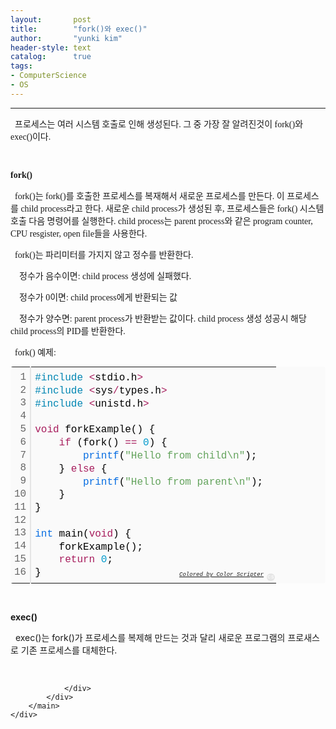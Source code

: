 ```yaml
---
layout:       post
title:        "fork()와 exec()"
author:       "yunki kim"
header-style: text
catalog:      true
tags: 
- ComputerScience
- OS
---
```


<head></head>
<body id="tt-body-page" class="">
<div id="wrap" class="wrap-right">
    <div id="container">
        <main class="main ">
            <div class="area-main">
                <div class="area-view">
                    <div class="article-header"></div>
                    <hr>
                    <div class="article-view">
                        <div class="contents_style">
                            <p data-ke-size="size16"><span style="font-family: 'Noto Serif KR';">&nbsp; 프로세스는 여러 시스템 호출로 인해 생성된다. 그 중 가장 잘 알려진것이 fork()와 exec()이다.</span></p>
<p data-ke-size="size16">&nbsp;</p>
<p data-ke-size="size16"><b><span style="font-family: 'Noto Serif KR';">fork()</span></b></p>
<p data-ke-size="size16"><b><span style="font-family: 'Noto Serif KR';">&nbsp;&nbsp;</span></b><span style="font-family: 'Noto Serif KR';">fork()는 fork()를 호출한 프로세스를 복재해서 새로운 프로세스를 만든다. 이 프로세스를 child process라고 한다. 새로운 child process가 생성된 후, 프로세스들은 fork() 시스템 호출 다음 명령어를 실행한다. child process는 parent process와 같은 program counter, CPU resgister, open file들을 사용한다.</span><span style="font-family: 'Noto Serif KR';"></span></p>
<p data-ke-size="size16"><span style="font-family: 'Noto Serif KR';">&nbsp; fork()는 파리미터를 가지지 않고 정수를 반환한다.</span></p>
<p data-ke-size="size16"><span style="font-family: 'Noto Serif KR';">&nbsp; &nbsp; 정수가 음수이면: child process 생성에 실패했다.</span></p>
<p data-ke-size="size16"><span style="font-family: 'Noto Serif KR';">&nbsp; &nbsp; 정수가 0이면: child process에게 반환되는 값</span></p>
<p data-ke-size="size16"><span style="font-family: 'Noto Serif KR';">&nbsp; &nbsp; 정수가 양수면: parent process가 반환받는 값이다. child process 생성 성공시 해당 child process의 PID를 반환한다.</span></p>
<p data-ke-size="size16"><span style="font-family: 'Noto Serif KR';">&nbsp; fork() 예제:</span></p>
<div class="colorscripter-code" style="color: #010101; font-family: Consolas, 'Liberation Mono', Menlo, Courier, monospace !important; position: relative !important; overflow: auto;">
<table class="colorscripter-code-table" style="margin: 0; padding: 0; border: none; background-color: #fafafa; border-radius: 4px;" cellspacing="0" cellpadding="0" data-ke-align="alignLeft">
<tbody>
<tr>
<td style="padding: 6px; border-right: 2px solid #e5e5e5;">
<div style="margin: 0; padding: 0; word-break: normal; text-align: right; color: #666; font-family: Consolas, 'Liberation Mono', Menlo, Courier, monospace !important; line-height: 130%;">
<div style="line-height: 130%;">1</div>
<div style="line-height: 130%;">2</div>
<div style="line-height: 130%;">3</div>
<div style="line-height: 130%;">4</div>
<div style="line-height: 130%;">5</div>
<div style="line-height: 130%;">6</div>
<div style="line-height: 130%;">7</div>
<div style="line-height: 130%;">8</div>
<div style="line-height: 130%;">9</div>
<div style="line-height: 130%;">10</div>
<div style="line-height: 130%;">11</div>
<div style="line-height: 130%;">12</div>
<div style="line-height: 130%;">13</div>
<div style="line-height: 130%;">14</div>
<div style="line-height: 130%;">15</div>
<div style="line-height: 130%;">16</div>
</div>
</td>
<td style="padding: 6px 0; text-align: left;">
<div style="margin: 0; padding: 0; color: #010101; font-family: Consolas, 'Liberation Mono', Menlo, Courier, monospace !important; line-height: 130%;">
<div style="padding: 0 6px; white-space: pre; line-height: 130%;"><span style="color: #0086b3;">#include</span>&nbsp;<span style="color: #ff3399;"></span><span style="color: #a71d5d;">&lt;</span>stdio.h<span style="color: #ff3399;"></span><span style="color: #a71d5d;">&gt;</span></div>
<div style="padding: 0 6px; white-space: pre; line-height: 130%;"><span style="color: #0086b3;">#include</span>&nbsp;<span style="color: #ff3399;"></span><span style="color: #a71d5d;">&lt;</span>sys<span style="color: #ff3399;"></span><span style="color: #a71d5d;">/</span>types.h<span style="color: #ff3399;"></span><span style="color: #a71d5d;">&gt;</span></div>
<div style="padding: 0 6px; white-space: pre; line-height: 130%;"><span style="color: #0086b3;">#include</span>&nbsp;<span style="color: #ff3399;"></span><span style="color: #a71d5d;">&lt;</span>unistd.h<span style="color: #ff3399;"></span><span style="color: #a71d5d;">&gt;</span></div>
<div style="padding: 0 6px; white-space: pre; line-height: 130%;">&nbsp;</div>
<div style="padding: 0 6px; white-space: pre; line-height: 130%;"><span style="color: #a71d5d;">void</span>&nbsp;forkExample()&nbsp;{</div>
<div style="padding: 0 6px; white-space: pre; line-height: 130%;">&nbsp;&nbsp;&nbsp;&nbsp;<span style="color: #a71d5d;">if</span>&nbsp;(fork()&nbsp;<span style="color: #ff3399;"></span><span style="color: #a71d5d;">=</span><span style="color: #ff3399;"></span><span style="color: #a71d5d;">=</span>&nbsp;<span style="color: #0099cc;">0</span>)&nbsp;{</div>
<div style="padding: 0 6px; white-space: pre; line-height: 130%;">&nbsp;&nbsp;&nbsp;&nbsp;&nbsp;&nbsp;&nbsp;&nbsp;<span style="color: #066de2;">printf</span>(<span style="color: #63a35c;">"Hello&nbsp;from&nbsp;child\n"</span>);</div>
<div style="padding: 0 6px; white-space: pre; line-height: 130%;">&nbsp;&nbsp;&nbsp;&nbsp;}&nbsp;<span style="color: #a71d5d;">else</span>&nbsp;{</div>
<div style="padding: 0 6px; white-space: pre; line-height: 130%;">&nbsp;&nbsp;&nbsp;&nbsp;&nbsp;&nbsp;&nbsp;&nbsp;<span style="color: #066de2;">printf</span>(<span style="color: #63a35c;">"Hello&nbsp;from&nbsp;parent\n"</span>);</div>
<div style="padding: 0 6px; white-space: pre; line-height: 130%;">&nbsp;&nbsp;&nbsp;&nbsp;}</div>
<div style="padding: 0 6px; white-space: pre; line-height: 130%;">}</div>
<div style="padding: 0 6px; white-space: pre; line-height: 130%;">&nbsp;</div>
<div style="padding: 0 6px; white-space: pre; line-height: 130%;"><span style="color: #066de2;">int</span>&nbsp;main(<span style="color: #a71d5d;">void</span>)&nbsp;{</div>
<div style="padding: 0 6px; white-space: pre; line-height: 130%;">&nbsp;&nbsp;&nbsp;&nbsp;forkExample();</div>
<div style="padding: 0 6px; white-space: pre; line-height: 130%;">&nbsp;&nbsp;&nbsp;&nbsp;<span style="color: #a71d5d;">return</span>&nbsp;<span style="color: #0099cc;">0</span>;</div>
<div style="padding: 0 6px; white-space: pre; line-height: 130%;">}</div>
</div>
<div style="text-align: right; margin-top: -13px; margin-right: 5px; font-size: 9px; font-style: italic;"><a style="color: #e5e5e5text-decoration:none;" href="http://colorscripter.com/info#e" target="_blank" rel="noopener">Colored by Color Scripter</a></div>
</td>
<td style="vertical-align: bottom; padding: 0 2px 4px 0;"><a style="text-decoration: none; color: white;" href="http://colorscripter.com/info#e" target="_blank" rel="noopener"><span style="font-size: 9px; word-break: normal; background-color: #e5e5e5; color: white; border-radius: 10px; padding: 1px;">cs</span></a></td>
</tr>
</tbody>
</table>
</div>
<p data-ke-size="size16">&nbsp;</p>
<p data-ke-size="size16"><b>exec()</b></p>
<p data-ke-size="size16">&nbsp; exec()는 fork()가 프로세스를 복제해 만드는 것과 달리 새로운 프로그램의 프로새스로 기존 프로세스를 대체한다.</p>
                        </div>
                        <br>
                        <div class="tags"></div>
                    </div>
                    
                </div>
            </div>
        </main>
    </div>
</div>


</body>